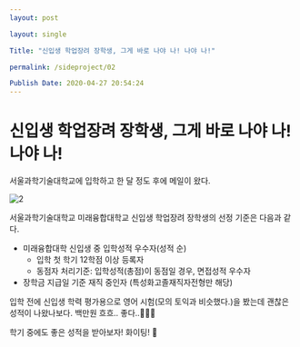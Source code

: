 ```yaml
---
layout: post

layout: single

Title: "신입생 학업장려 장학생, 그게 바로 나야 나! 나야 나!"

permalink: /sideproject/02

Publish Date: 2020-04-27 20:54:24
---
```


# 신입생 학업장려 장학생, 그게 바로 나야 나! 나야 나!



서울과학기술대학교에 입학하고  한 달 정도 후에 메일이 왔다.



![2](C:\githubPages\Jina13.github.io\assets\images\2.jpg)



서울과학기술대학교 미래융합대학교 신입생 학업장려 장학생의 선정 기준은 다음과 같다.  

- 미래융합대학 신입생 중 입학성적 우수자(성적 순)
  - 입학 첫 학기 12학점 이상 등록자
  - 동점자 처리기준: 입학성적(총점)이 동점일 경우, 면접성적 우수자
- 장학금 지급일 기준 재직 중인자 (특성화고졸재직자전형만 해당)



입학 전에 신입생 학력 평가용으로 영어 시험(모의 토익과 비슷했다.)을 봤는데 괜찮은 성적이 나왔나보다. 백만원 흐흐.. 좋다..&#128184;&#128184;&#128184;



학기 중에도 좋은 성적을 받아보자! 화이팅! &#128035;

